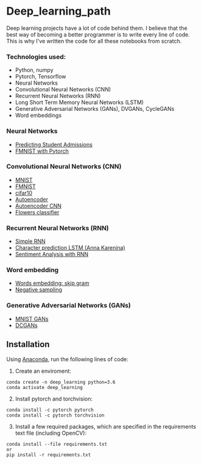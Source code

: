 # Deep_learning_path

Deep learning projects have a lot of code behind them. I believe that the best way of becoming a better programmer is to write every line of code. This is why I've written the code for all these notebooks from scratch.

### Technologies used:

- Python, numpy
- Pytorch, Tensorflow
- Neural Networks
- Convolutional Neural Networks (CNN)
- Recurrent Neural Networks (RNN)
- Long Short Term Memory Neural Networks (LSTM)
- Generative Adversarial Networks (GANs), DVGANs, CycleGANs
- Word embeddings

### Neural Networks

* [Predicting Student Admissions](https://github.com/HannaLAguilar/Deep_Learning_Udacity/blob/master/Deep_learning%20path/Neural%20networks/Predicting%20Student%20Admissions%20with%20Neural%20Networks.ipynb)
* [FMNIST with Pytorch](https://github.com/HannaLAguilar/Deep_Learning_Udacity/blob/master/Deep_learning%20path/Neural%20networks/FMNIST%20with%20Pytorch.ipynb)

### Convolutional Neural Networks (CNN)

* [MNIST](https://github.com/HannaLAguilar/Deep_Learning_Udacity/blob/master/Deep_learning%20path/CNN/MNIST%20CNN.ipynb)
* [FMNIST](https://github.com/HannaLAguilar/Deep_Learning_Udacity/blob/master/Deep_learning%20path/CNN/FMNIST%20CNN.ipynb)
* [cifar10](https://github.com/HannaLAguilar/Deep_Learning_Udacity/blob/master/Deep_learning%20path/CNN/cifar10%20CNN%20.ipynb)
* [Autoencoder](https://github.com/HannaLAguilar/Deep_Learning_Udacity/blob/master/Deep_learning%20path/CNN/Simple%20Autoencoders.ipynb)
* [Autoencoder CNN](https://github.com/HannaLAguilar/Deep_Learning_Udacity/blob/master/Deep_learning%20path/CNN/Autoencoders%20CNN.ipynb)
* [Flowers classifier](https://github.com/HannaLAguilar/Deep_Learning_Udacity/blob/master/Deep_learning%20path/CNN/Flowers%20classifier.ipynb)

### Recurrent Neural Networks (RNN)

* [Simple RNN](https://github.com/HannaLAguilar/Deep_Learning_Udacity/blob/master/Deep_learning%20path/RNN/Simple%20RNN.ipynb)
* [Character prediction LSTM (Anna Karenina)](https://github.com/HannaLAguilar/Deep_Learning_Udacity/blob/master/Deep_learning%20path/RNN/Character%20prediction%20LSTM.ipynb)
* [Sentiment Analysis with RNN](https://github.com/HannaLAguilar/Sentiment_analysis_rnn)

### Word embedding

* [Words embedding: skip gram](https://github.com/HannaLAguilar/Deep_Learning_Udacity/blob/master/Deep_learning%20path/WordEmbeddings/Word2Vec_SkipGram.ipynb)
* [Negative sampling](https://github.com/HannaLAguilar/Deep_Learning_Udacity/blob/master/Deep_learning%20path/WordEmbeddings/Word2Vec_SkipGram_NegativeSampling.ipynb)

### Generative Adversarial Networks (GANs)

* [MNIST GANs](https://github.com/HannaLAguilar/Deep_Learning_Udacity/blob/master/Deep_learning%20path/GANs/MNIST%20GANs.ipynb)
* [DCGANs](https://github.com/HannaLAguilar/Deep_Learning_Udacity/blob/master/Deep_learning%20path/GANs/DeepConvGANs.ipynb)

## Installation

Using [Anaconda](https://www.anaconda.com/products/individual), run the following lines of code:

1. Create an enviroment:
```
conda create -n deep_learning python=3.6
conda activate deep_learning
```

2. Install pytorch and torchvision:
```
conda install -c pytorch pytorch
conda install -c pytorch torchvision
```

3. Install a few required packages, which are specified in the requirements text file (including OpenCV):
```
conda install --file requirements.txt
or
pip install -r requirements.txt
```
